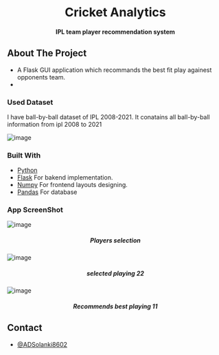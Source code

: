 

<br />
<p align="center">
  <h1 align="center">Cricket Analytics</h1>
  <h4 align="center">IPL team player recommendation system</h4>
  
</p>




<!-- ABOUT THE PROJECT -->

## About The Project

- A Flask GUI application which recommands the best fit play againest opponents team.
-
### Used Dataset 
I have ball-by-ball dataset of IPL 2008-2021. It conatains all ball-by-ball information from ipl 2008 to 2021

![image](https://user-images.githubusercontent.com/71968604/164991264-656335de-9f91-4840-9b37-e14fc4b332f4.png)


### Built With
- [Python](https://developer.android.com/guide)
- [Flask](https://www.java.com/) For bakend implementation.
- [Numpy](https://developer.android.com/reference/android/util/Xml) For frontend layouts designing.
- [Pandas](https://firebase.google.com/) For database

### App ScreenShot
![image](https://user-images.githubusercontent.com/71968604/164991901-cc4e7c4f-6672-42f7-a91c-24e86cfb2bb2.png)
<h5 align="center"><i>Players selection</i></h5>


![image](https://user-images.githubusercontent.com/71968604/164991920-e030ec52-369e-4b31-9bd1-ea982122d3f1.png)
<h5 align="center"><i>selected playing 22</i></h5>


![image](https://user-images.githubusercontent.com/71968604/164991928-f9f548ac-4567-4e5d-b98a-0d6f7075fd5c.png)
<h5 align="center"><i>Recommends best playing 11 </i></h5>

## Contact

- [@ADSolanki8602](https://github.com/ADSolanki8602)
